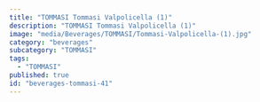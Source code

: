 ```yaml
---
title: "TOMMASI Tommasi Valpolicella (1)"
description: "TOMMASI Tommasi Valpolicella (1)"
image: "media/Beverages/TOMMASI/Tommasi-Valpolicella-(1).jpg"
category: "beverages"
subcategory: "TOMMASI"
tags:
  - "TOMMASI"
published: true
id: "beverages-tommasi-41"
---
```

